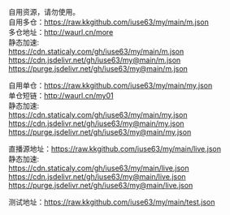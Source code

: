 自用资源，请勿使用。<br>
自用多仓：https://raw.kkgithub.com/iuse63/my/main/m.json<br>
多仓地址：http://waurl.cn/more<br>
静态加速:<br>
https://cdn.staticaly.com/gh/iuse63/my/main/m.json<br>
https://cdn.jsdelivr.net/gh/iuse63/my@main/m.json<br>
https://purge.jsdelivr.net/gh/iuse63/my@main/m.json<br>


自用单仓：https://raw.kkgithub.com/iuse63/my/main/my.json<br>
单仓短链：http://waurl.cn/my01<br>
静态加速:<br>
https://cdn.staticaly.com/gh/iuse63/my/main/my.json<br>
https://cdn.jsdelivr.net/gh/iuse63/my@main/my.json<br>
https://purge.jsdelivr.net/gh/iuse63/my@main/my.json<br>


直播源地址：https://raw.kkgithub.com/iuse63/my/main/live.json<br>
静态加速:<br>
https://cdn.staticaly.com/gh/iuse63/my/main/live.json<br>
https://cdn.jsdelivr.net/gh/iuse63/my@main/live.json<br>
https://purge.jsdelivr.net/gh/iuse63/my@main/live.json<br>

测试地址：https://raw.kkgithub.com/iuse63/my/main/test.json<br>






